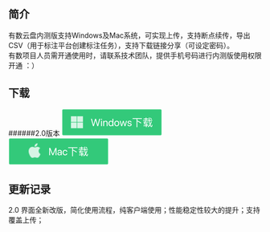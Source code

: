 ## 简介

有数云盘内测版支持Windows及Mac系统，可实现上传，支持断点续传，导出CSV（用于标注平台创建标注任务），支持下载链接分享（可设定密码）。</br>
有数项目人员需开通使用时，请联系技术团队，提供手机号码进行内测版使用权限开通 ：）

## 下载  
######2.0版本
[![](./images/windows.png)](http://www.baidu.com)
[![](./images/mac.png)](http://www.baidu.com)

## 更新记录

2.0 界面全新改版，简化使用流程，纯客户端使用；性能稳定性较大的提升；支持覆盖上传；
